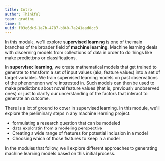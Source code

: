 ```yaml
---
title: Intro
author: Thinkful
team: grading
time: 5
uuid: f03e6dcd-1a7b-4787-b860-7a241aad0cc3
---
```


In this module, we'll explore **supervised learning** is one of the main branches of the broader field of **machine learning**. Machine learning deals with discerning models from collections of data in order to do things like make predictions or classifications.

In **supervised learning**, we create mathematical models that get trained to generate to transform a set of input values (aka, feature values) into a set of target variables. We train supervised learning models on past observations of the phenomenon we're interested in. Such models can then be used to make predictions about novel feature values (that is, previously unobserved ones) or just to clarify our understanding of the factors that interact to generate an outcome.

There is a lot of ground to cover in supervised learning. In this module, we'll explore the preliminary steps in any machine learning project: 

* formulating a research question that can be modeled
* data exploratin from a modeling perspective
* Creating a wide range of features for potential inclusion in a model
* Choosing which of those features to keep in a model

In the modules that follow, we'll explore different approaches to generating machine learning models based on this initial process.

